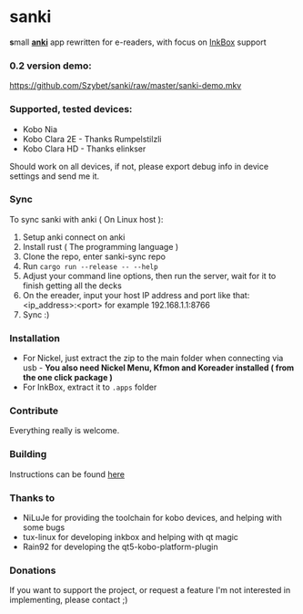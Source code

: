 # sanki
**s**mall [**anki**](https://apps.ankiweb.net) app rewritten for e-readers, with focus on [InkBox](https://github.com/Kobo-InkBox/inkbox) support

### 0.2 version demo:
https://github.com/Szybet/sanki/raw/master/sanki-demo.mkv

### Supported, tested devices:
- Kobo Nia
- Kobo Clara 2E - Thanks Rumpelstilzli
- Kobo Clara HD - Thanks elinkser 

Should work on all devices, if not, please export debug info in device settings and send me it.

### Sync
To sync sanki with anki ( On Linux host ):
1. Setup anki connect on anki
2. Install rust ( The programming language )
3. Clone the repo, enter sanki-sync repo
4. Run `cargo run --release -- --help`
5. Adjust your command line options, then run the server, wait for it to finish getting all the decks
6. On the ereader, input your host IP address and port like that: <ip_address>:\<port> for example 192.168.1.1:8766
7. Sync :)

### Installation
- For Nickel, just extract the zip to the main folder when connecting via usb - **You also need Nickel Menu, Kfmon and Koreader installed ( from the one click package )**
- For InkBox, extract it to `.apps` folder

### Contribute
Everything really is welcome. 

### Building
Instructions can be found [here](https://github.com/Szybet/kobo-nia-audio/tree/main/apps-on-kobo)

### Thanks to
- NiLuJe for providing the toolchain for kobo devices, and helping with some bugs
- tux-linux for developing inkbox and helping with qt magic
- Rain92 for developing the qt5-kobo-platform-plugin

### Donations
If you want to support the project, or request a feature I'm not interested in implementing, please contact ;)
